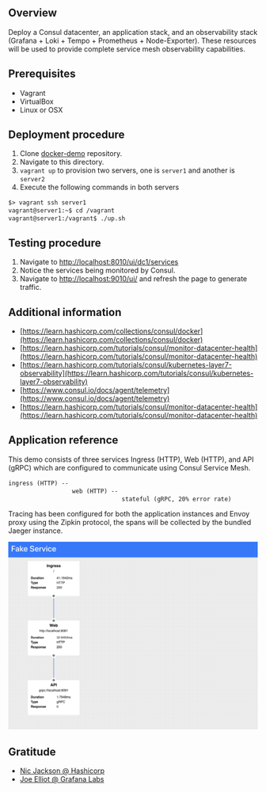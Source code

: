 ## Overview

Deploy a Consul datacenter, an application stack, and an observability stack (Grafana + Loki + Tempo + Prometheus + Node-Exporter). These resources will be used to provide complete service mesh observability capabilities.

## Prerequisites

- Vagrant
- VirtualBox
- Linux or OSX

## Deployment procedure

1. Clone [docker-demo](https://github.com/jonascheng/docker-demo) repository.
2. Navigate to this directory.
3. `vagrant up` to provision two servers, one is `server1` and another is `server2`
4. Execute the following commands in both servers

```console
$> vagrant ssh server1
vagrant@server1:~$ cd /vagrant
vagrant@server1:/vagrant$ ./up.sh
```

## Testing procedure

1. Navigate to [http://localhost:8010/ui/dc1/services](http://localhost:8010/ui/dc1/services)
2. Notice the services being monitored by Consul.
3. Navigate to [http://localhost:9010/ui/](http://localhost:9010/ui/) and refresh the page to generate traffic.

## Additional information

- [https://learn.hashicorp.com/collections/consul/docker](https://learn.hashicorp.com/collections/consul/docker)
- [https://learn.hashicorp.com/tutorials/consul/monitor-datacenter-health](https://learn.hashicorp.com/tutorials/consul/monitor-datacenter-health)
- [https://learn.hashicorp.com/tutorials/consul/kubernetes-layer7-observability](https://learn.hashicorp.com/tutorials/consul/kubernetes-layer7-observability)
- [https://www.consul.io/docs/agent/telemetry](https://www.consul.io/docs/agent/telemetry)
- [https://learn.hashicorp.com/tutorials/consul/monitor-datacenter-health](https://learn.hashicorp.com/tutorials/consul/monitor-datacenter-health)

## Application reference

This demo consists of three services Ingress (HTTP), Web (HTTP), and API (gRPC)  which are configured to communicate using Consul Service Mesh.

```
ingress (HTTP) --
                  web (HTTP) --
                                stateful (gRPC, 20% error rate)
```

Tracing has been configured for both the application instances and Envoy proxy using the Zipkin protocol, the spans
will be collected by the bundled Jaeger instance.

![](images/fake-ui.png)

## Gratitude

- [Nic Jackson @ Hashicorp](https://github.com/hashicorp/consul-demo-tracing/tree/master/jaeger)
- [Joe Elliot @ Grafana Labs](https://github.com/grafana/tempo/tree/main/example/docker-compose)